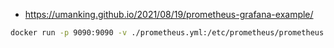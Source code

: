 - https://umanking.github.io/2021/08/19/prometheus-grafana-example/

```sh
docker run -p 9090:9090 -v ./prometheus.yml:/etc/prometheus/prometheus.yml prom/prometheus

```
